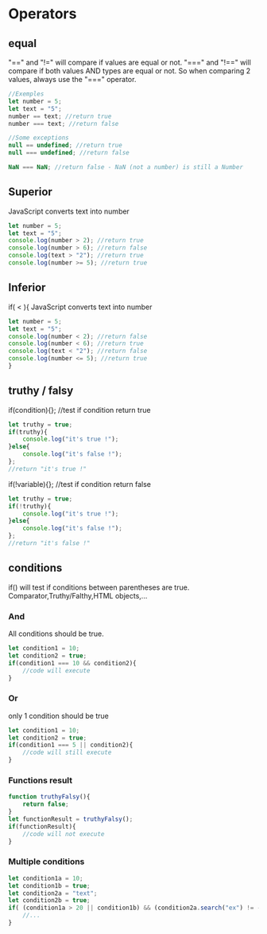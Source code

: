 # Operators
## equal
"==" and "!=" will compare if values are equal or not.
"===" and "!==" will compare if both values AND types are equal or not.
So when comparing 2 values, always use the "===" operator.

```javascript
//Exemples
let number = 5;
let text = "5";
number == text; //return true
number === text; //return false

//Some exceptions
null == undefined; //return true
null === undefined; //return false

NaN === NaN; //return false - NaN (not a number) is still a Number
```

## Superior
JavaScript converts text into number
```javascript
let number = 5;
let text = "5";
console.log(number > 2); //return true
console.log(number > 6); //return false
console.log(text > "2"); //return true
console.log(number >= 5); //return true
```

## Inferior
if( < ){
JavaScript converts text into number
```javascript
let number = 5;
let text = "5";
console.log(number < 2); //return false
console.log(number < 6); //return true
console.log(text < "2"); //return false
console.log(number <= 5); //return true
}
```

## truthy / falsy
if(condition){}; //test if condition return true
```javascript
let truthy = true;
if(truthy){
	console.log("it's true !");
}else{
	console.log("it's false !");
};
//return "it's true !"
```

if(!variable){}; //test if condition return false
```javascript
let truthy = true;
if(!truthy){
	console.log("it's true !");
}else{
	console.log("it's false !");
};
//return "it's false !"
```

## conditions
if() will test if conditions between parentheses are true.
Comparator,Truthy/Falthy,HTML objects,...

### And
All conditions should be true.

```javascript
let condition1 = 10;
let condition2 = true;
if(condition1 === 10 && condition2){
	//code will execute
}
```

### Or
only 1 condition should be true

```javascript
let condition1 = 10;
let condition2 = true;
if(condition1 === 5 || condition2){
	//code will still execute
}
```

### Functions result
```javascript
function truthyFalsy(){
	return false;
}
let functionResult = truthyFalsy();
if(functionResult){
	//code will not execute
}
```

### Multiple conditions
```javascript
let condition1a = 10;
let condition1b = true;
let condition2a = "text";
let condition2b = true;
if( (condition1a > 20 || condition1b) && (condition2a.search("ex") != -1 || !conditionb) ){
	//...
}
```
